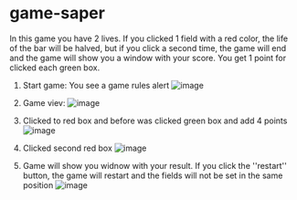 ﻿# game-saper
In this game you have 2 lives. If you clicked 1 field with a red color, the life of the bar will be halved, but if you click a second time, the game will end and the game will show you a window with your score. You get 1 point for clicked each green box. 

1. Start game: 
You see a game rules alert
![image](https://user-images.githubusercontent.com/113260449/226181689-c18b9976-e04b-48da-a108-75f673c84c95.png)

2. Game viev: 
![image](https://user-images.githubusercontent.com/113260449/226181922-5e45b717-b9ea-4594-b776-bd055e2fc4ab.png)

3. Clicked to red box and before was clicked green box and add 4 points
![image](https://user-images.githubusercontent.com/113260449/226182014-81ff31df-6faa-4b0a-9f3a-929003e9ced0.png)

4. Clicked second red box
![image](https://user-images.githubusercontent.com/113260449/226182045-4aaf0341-0e43-474e-a57a-fb3f060ea1a2.png)

5. Game will show you widnow with your result. If you click the ''restart'' button, the game will restart and the fields will not be set in the same position
![image](https://user-images.githubusercontent.com/113260449/226182126-18aba302-661b-49c4-9ca0-2545030207a9.png)
